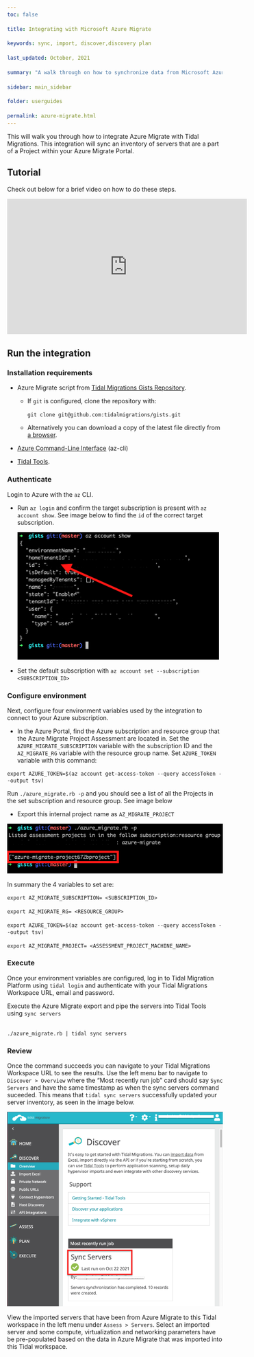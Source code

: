 ```yaml
---
toc: false

title: Integrating with Microsoft Azure Migrate

keywords: sync, import, discover,discovery plan

last_updated: October, 2021

summary: "A walk through on how to synchronize data from Microsoft Azure Migrate with Tidal Migrations Platform."

sidebar: main_sidebar

folder: userguides

permalink: azure-migrate.html
---
```


This will walk you through how to integrate Azure Migrate with Tidal Migrations. This integration will sync an inventory of servers that are a part of a Project within your Azure Migrate Portal.

## Tutorial

Check out below for a brief video on how to do these steps.

<div>

  <iframe width="560" height="315" src="https://www.youtube.com/embed/_ERzDACKWgw" title="YouTube video player" frameborder="0" allow="accelerometer; autoplay; clipboard-write; encrypted-media; gyroscope; picture-in-picture" allowfullscreen></iframe>

</div>

## Run the integration

### Installation requirements

- Azure Migrate script from [Tidal Migrations Gists Repository](https://github.com/tidalmigrations/gists).

  - If `git` is configured, clone the repository with:

    `git clone git@github.com:tidalmigrations/gists.git`

  - Alternatively you can download a copy of the latest file directly from [a browser](https://github.com/tidalmigrations/gists/archive/refs/heads/master.zip).

- [Azure Command-Line Interface](https://docs.microsoft.com/en-us/cli/azure/) (az-cli)
- [Tidal Tools](https://get.tidal.sh/).

### Authenticate

Login to Azure with the `az` CLI.

- Run `az login` and confirm the target subscription is present with `az account show`. See image below to find the `id` of the correct target subscription.

  ![Azure Migrate Project name](../../images/azure-migrate-2.0.png)

- Set the default subscription with `az account set --subscription <SUBSCRIPTION_ID>`

### Configure environment

Next, configure four environment variables used by the integration to connect to your Azure subscription.

- In the Azure Portal, find the Azure subscription and resource group that the Azure Migrate Project Assessment are located in. Set the `AZURE_MIGRATE_SUBSCRIPTION` variable with the subscription ID and the `AZ_MIGRATE_RG` variable with the resource group name.
  Set `AZURE_TOKEN` variable with this command:

```
export AZURE_TOKEN=$(az account get-access-token --query accessToken --output tsv)
```

Run `./azure_migrate.rb -p` and you should see a list of all the Projects in the set subscription and resource group. See image below

- Export this internal project name as `AZ_MIGRATE_PROJECT`

![Azure Migrate Project name](../../images/azure-migrate-3.0.png)

In summary the 4 variables to set are:

```
export AZ_MIGRATE_SUBSCRIPTION= <SUBSCRIPTION_ID>

export AZ_MIGRATE_RG= <RESOURCE_GROUP>

export AZURE_TOKEN=$(az account get-access-token --query accessToken --output tsv)

export AZ_MIGRATE_PROJECT= <ASSESSMENT_PROJECT_MACHINE_NAME>
```

### Execute

Once your environment variables are configured, log in to Tidal Migration Platform using `tidal login` and authenticate with your Tidal Migrations Workspace URL, email and password.

Execute the Azure Migrate export and pipe the servers into Tidal Tools using `sync servers`

```

./azure_migrate.rb | tidal sync servers

```

### Review

Once the command succeeds you can navigate to your Tidal Migrations Workspace URL to see the results. Use the left menu bar to navigate to `Discover > Overview` where the “Most recently run job” card should say `Sync Servers` and have the same timestamp as when the sync servers command suceeded.
This means that `tidal sync servers` successfully updated your server inventory, as seen in the image below.

![Server Sync success](../../images/azure-migrate-review.png)

View the imported servers that have been from Azure Migrate to this Tidal workspace in the left menu under `Assess > Servers`. Select an imported server and some compute, virtualization and networking parameters have be pre-populated based on the data in Azure Migrate that was imported into this Tidal workspace.
